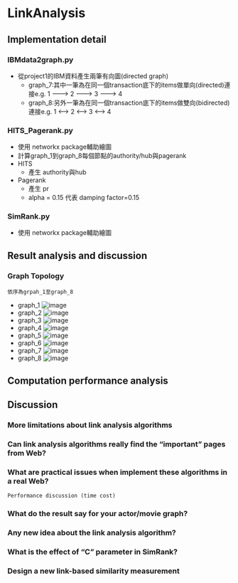 # LinkAnalysis

## Implementation detail 
### IBMdata2graph.py
* 從project1的IBM資料產生兩筆有向圖(directed graph)
  * graph_7:其中一筆為在同一個transaction底下的items做單向(directed)連接e.g. 1 ---> 2 ---> 3 ---> 4
  * graph_8:另外一筆為在同一個transaction底下的items做雙向(bidirected)連接e.g. 1 <--> 2 <--> 3 <--> 4
### HITS_Pagerank.py
* 使用 networkx package輔助繪圖
* 計算graph_1到graph_8每個節點的authority/hub與pagerank
* HITS 
  * 產生 authority與hub
* Pagerank 
  * 產生 pr
  * alpha = 0.15 代表 damping factor=0.15
### SimRank.py
* 使用 networkx package輔助繪圖
## Result analysis and discussion 
### Graph Topology
    依序為grpah_1至graph_8

* graph_1
![image](https://github.com/a60504a60504/LinkAnalysis/blob/master/Picgraph_1.png)
* graph_2
![image](https://github.com/a60504a60504/LinkAnalysis/blob/master/Picgraph_2.png)
* graph_3
![image](https://github.com/a60504a60504/LinkAnalysis/blob/master/Picgraph_3.png)
* graph_4
![image](https://github.com/a60504a60504/LinkAnalysis/blob/master/Picgraph_4.png)
* graph_5
![image](https://github.com/a60504a60504/LinkAnalysis/blob/master/Picgraph_5.png)
* graph_6
![image](https://github.com/a60504a60504/LinkAnalysis/blob/master/Picgraph_6.png)
* graph_7
![image](https://github.com/a60504a60504/LinkAnalysis/blob/master/Picgraph_7.png)
* graph_8
![image](https://github.com/a60504a60504/LinkAnalysis/blob/master/Picgraph_8.png)

## Computation performance analysis 

## Discussion
### More limitations about link analysis algorithms 
### Can link analysis algorithms really find the “important” pages from Web? 
### What are practical issues when implement these algorithms in a real Web? 
    Performance discussion (time cost) 
### What do the result say for your actor/movie graph?  
### Any new idea about the link analysis algorithm? 
### What is the effect of “C” parameter in SimRank? 
### Design a new link-based similarity measurement 
